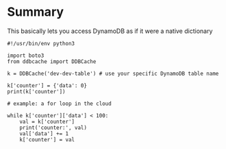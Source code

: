 # Summary

This basically lets you access DynamoDB as if it were a native dictionary

``` python3
#!/usr/bin/env python3

import boto3
from ddbcache import DDBCache

k = DDBCache('dev-dev-table') # use your specific DynamoDB table name

k['counter'] = {'data': 0}
print(k['counter'])

# example: a for loop in the cloud

while k['counter']['data'] < 100:
    val = k['counter']
    print('counter:', val)
    val['data'] += 1
    k['counter'] = val

```
